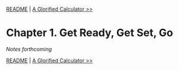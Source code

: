 [README](README.md) | [A Glorified Calculator &gt;&gt;](ch02-a-glorified-calculator.md)

# Chapter 1. Get Ready, Get Set, Go

*Notes forthcoming*

[README](README.md) | [A Glorified Calculator &gt;&gt;](ch02-a-glorified-calculator.md)
